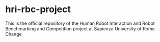 # hri-rbc-project
This is the official repository of the Human Robot Interaction and Robot Benchmarking and Competition project at Sapienza University of Rome
Change
